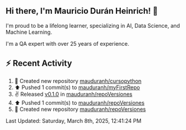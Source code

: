 ## Hi there, I'm Mauricio Durán Heinrich! 👋

I'm proud to be a lifelong learner, specializing in AI, Data Science, and Machine Learning.

I'm a QA expert with over 25 years of experience.

## :zap: Recent Activity
<!--RECENT_ACTIVITY:start-->
1. 📔 Created new repository [mauduranh/cursopython](https://github.com/mauduranh/cursopython)<br>
2. ⬆️ Pushed 1 commit(s) to [mauduranh/myFirstRepo](https://github.com/mauduranh/myFirstRepo)<br>
3. ✌️ Released [v0.1.0](https://github.com/mauduranh/repoVersiones/releases/tag/v0.1.0) in [mauduranh/repoVersiones](https://github.com/mauduranh/repoVersiones)<br>
4. ⬆️ Pushed 1 commit(s) to [mauduranh/repoVersiones](https://github.com/mauduranh/repoVersiones)<br>
5. 📔 Created new repository [mauduranh/repoVersiones](https://github.com/mauduranh/repoVersiones)<br>
<!--RECENT_ACTIVITY:end-->

<!--RECENT_ACTIVITY:last_update-->
Last Updated: Saturday, March 8th, 2025, 12:41:24 PM
<!--RECENT_ACTIVITY:last_update_end-->
